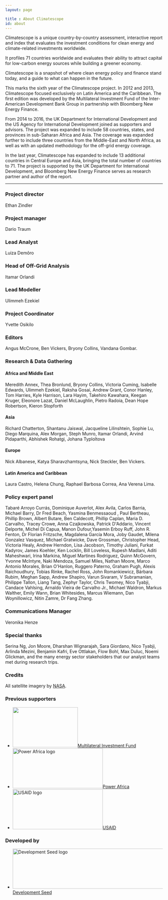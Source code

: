 ```yaml
---
layout: page

title : About Climatescope
id: about
---
```

Climatescope is a unique country-by-country assessment, interactive report and index that evaluates the investment conditions for clean energy and climate-related investments worldwide.

It profiles 71 countries worldwide and evaluates their ability to attract capital for low-carbon energy sources while building a greener economy.

Climatescope is a snapshot of where clean energy policy and finance stand today, and a guide to what can happen in the future.

This marks the sixth year of the Climatescope project. In 2012 and 2013, Climatescope focused exclusively on Latin America and the Caribbean. The first edition was developed by the Multilateral Investment Fund of the Inter-American Development Bank Group in partnership with Bloomberg New Energy Finance.

From 2014 to 2016, the UK Department for International Development and the US Agency for International Development  joined as supporters and advisors. The project was expanded to include 58 countries, states, and provinces in sub-Saharan Africa and Asia.  The coverage was expanded further to include three countries from the Middle-East and North Africa, as well as with an updated methodology for the off-grid energy coverage.

In the last year, Climatescope has expanded to include 13 additional countries in Central Europe and Asia, bringing the total number of countries to 71. The project is supported by the UK Department for International Development, and Bloomberg New Energy Finance serves as research partner and author of the report.

***

### Project director
Ethan Zindler

### Project manager
Dario Traum 

### Lead Analyst
Luiza Demôro

### Head of Off-Grid Analysis
Itamar Orlandi

### Lead Modeller 
Ulimmeh Ezekiel

### Project Coordinator
Yvette Osikilo

### Editors
Angus McCrone, Ben Vickers, Bryony Collins, Vandana Gombar.

### Research & Data Gathering

#### Africa and Middle East
Meredith Annex, Thea Bronlund, Bryony Collins, Victoria Cuming, Isabelle Edwards, Ulimmeh Ezekiel, Raksha Gosai, Andrew Grant, Conor Hanley, Tom Harries, Kyle Harrison, Lara Hayim, Takehiro Kawahara, Keegan Kruger, Eleonore Lazat, Daniel McLaughlin, Pietro Radoia, Dean Hope Robertson, Kieron Stopforth

#### Asia
Richard Chatterton, Shantanu Jaiswal, Jacqueline Lilinshtein, Sophie Lu, Diego Marquina, Alex Morgan, Steph Munro, Itamar Orlandi, Arvind Pidaparthi, Abhishek Rohatgi, Johana Typloltova 

#### Europe
Nick Albanese, Katya Sharavzhamtsyna, Nick Steckler, Ben Vickers.

#### Latin America and Caribbean
Laura Castro, Helena Chung, Raphael Barbosa Correa, Ana Verena Lima.

### Policy expert panel
Tabaré 	Arroyo Currás, Dominique Auverlot, Alex Avila, Carlos Barria, Michael Barry, Dr Fred Beach,
Yasmina Benmessaoud , Paul Bertheau, Phillip Brown, Albert Butare, Ben Caldecott, Phillip Caplan,
Maria D. Carvalho, Tracey Crowe, Anna Czajkowska, Patrick D'Addario, Vincent	 Delporte, Michel Di Capua, Manon Dufour,Yasemin Erboy Ruff, John R. Fenton, Dr Florian Fritzsche, Magdalena  García Mora, Joby Gaudet, Milena Gonzalez Vasquez, Michael  Gratwicke, Dave Grossman, Christopher  Head, Victoria  Healy, Andrew  Herndon, Lisa  Jacobson, Timothy Juliani, Furkat Kadyrov, James  Koehler, Ken Locklin, Bill Loveless, Rupesh Madlani, Aditi  Maheshwari, Irina Markina, Miguel	Martines Rodriguez, Quinn McGovern, Yvonne McIntyre, Naki Mendoza, Samuel  Miles, Nathan Moore, Marco Antonio Morales, Brian  O'Hanlon, Ruggero Paterno, Graham  Pugh, Alexis  Raichoudhury, Tobias	Rinke,
Rachel Ross, John  Romankiewicz, Bárbara Rubim, Meghan  Sapp, Andrew  Shapiro, Varun Sivaram, V Subramanian, Philippe Tallon, Liang Tang, Zephyr Taylor, Chris Twomey, Nico Tyabji, Candace Vahlsing,
Arnaldo	 Vieira de Carvalho Jr., Michael	Waldron, Markus Walther, Emily Wann, Brian Whitesides, Marcus	 Wiemann, Dan Woynillowicz, Nitin Zamre, Dr Fang Zhang.

### Communications Manager
Veronika Henze

### Special thanks
Serina Ng, Jon Moore, Dharshan Wignarajah, Sara Giordano, Nico Tyabji, Arlinda Mezini, Benjamin Kafri, Eve Ottlakan, Flow Bohl, Max Duluc, Noemi Glickman, and the many energy sector stakeholders that our analyst teams met during research trips.

### Credits
All satellite imagery by [NASA](https://earthobservatory.nasa.gov/?eocn=topnav&eoci=logo).

### Previous supporters
<ul class="logo-list">
  <li><a class="logo-fomin" href="https://www.fomin.org/" title="" target="_blank"><img width="208" height="128" alt="" src="{{ site.domain }}{{ site.path_prefix }}/assets/images/layout/logo-fomin-en-flat-pos.svg"><span>Multilateral Investment Fund</span></a></li>
  <li><a class="logo-powerafrica" href="https://www.usaid.gov/powerafrica" title="Visit Power Africa" target="_blank"><img width="288" height="128" alt="Power Africa logo" src="{{ site.domain }}{{ site.path_prefix }}/assets/images/layout/logo-powerafrica-flat-pos.svg"><span>Power Africa</span></a></li>
  <li><a class="logo-usaid" href="https://www.usaid.gov" title="Visit USAID"  target="_blank"><img width="288" height="128" alt="USAID logo" src="{{ site.domain }}{{ site.path_prefix }}/assets/images/layout/logo-usaid-flat-pos.svg" /><span>USAID</span></a></li>
</ul>

### Developed by
<ul class="logo-list">
  <li><a class="logo-devseed" href="https://developmentseed.org/" title="Visit Development Seed" target="_blank"><img width="750" height="128" alt="Development Seed logo" src="{{ site.domain }}{{ site.path_prefix }}/assets/images/layout/logo-devseed-flat-pos.svg" /><span>Development Seed</span></a></li>
</ul>
